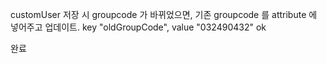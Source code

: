 customUser 저장 시
groupcode 가 바뀌었으면, 기존 groupcode 를 attribute 에 넣어주고 업데이트.
key "oldGroupCode", value "032490432" ok

완료